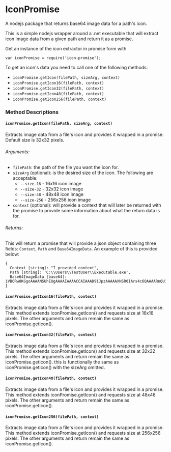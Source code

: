# IconPromise

A nodejs package that returns base64 image data for a path's icon.

This is a simple nodejs wrapper around a .net executable that will extract icon image data from a given path and return it as a promise.

Get an instance of the icon extractor in promise form with

`var iconPromise = require('icon-promise');`

To get an icon's data you need to call one of the following methods:

* `iconPromise.getIcon(filePath, sizeArg, context)`
* `iconPromise.getIcon16(filePath, context)`
* `iconPromise.getIcon32(filePath, context)`
* `iconPromise.getIcon48(filePath, context)`
* `iconPromise.getIcon256(filePath, context)`

### Method Descriptions

#### `iconPromise.getIcon(filePath, sizeArg, context)`

Extracts image data from a file's icon and provides it wrapped in a promise.
Default size is 32x32 pixels.

###### Arguments:
* `filePath`: the path of the file you want the icon for.
* `sizeArg` (optional): is the desired size of the icon. The following are acceptable:
  * `--size-16` - 16x16 icon image
  * `--size-32` - 32x32 icon image
  * `--size-48` - 48x48 icon image
  * `--size-256` - 256x256 icon image
* `context` (optional): will provide a context that will later be returned with
the promise to provide some information about what the return data is for.

###### Returns:
This will return a promise that will provide a json object containing three
fields: `Context`, `Path` and `Base64ImageData`. An example of this is provided below:

```
{
  Context [string]: "I provided context",
  Path [string]: 'C:\\Users\\TestUser\\Executable.exe',
  Base64ImageData [base64]: iVBORw0KGgoAAAANSUhEUgAAAAIAAAACCAIAAAD91JpzAAAAAXNSR0IArs4c6QAAAARnQU1BAACxjwv8YQUAAAAJcEhZcwAADsMAAA7DAcdvqGQAAAARSURBVBhXYwCC////gzEDAwAp5AX7bk/yfwAAAABJRU5ErkJggg==
}
```

#### `iconPromise.getIcon16(filePath, context)`

Extracts image data from a file's icon and provides it wrapped in a promise.
This method extends iconPromise.getIcon() and requests size at 16x16 pixels.
The other arguments and return remain the same as iconPromise.getIcon().

#### `iconPromise.getIcon32(filePath, context)`

Extracts image data from a file's icon and provides it wrapped in a promise.
This method extends iconPromise.getIcon() and requests size at 32x32 pixels.
The other arguments and return remain the same as iconPromise.getIcon(). this
is functionally the same as iconPromise.getIcon() with the sizeArg omitted.

#### `iconPromise.getIcon48(filePath, context)`

Extracts image data from a file's icon and provides it wrapped in a promise.
This method extends iconPromise.getIcon() and requests size at 48x48 pixels.
The other arguments and return remain the same as iconPromise.getIcon().

#### `iconPromise.getIcon256(filePath, context)`

Extracts image data from a file's icon and provides it wrapped in a promise.
This method extends iconPromise.getIcon() and requests size at 256x256 pixels.
The other arguments and return remain the same as iconPromise.getIcon().
